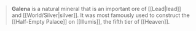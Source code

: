 > **Galena** is a natural mineral that is an important ore of [[Lead|lead]] and [[World/Silver|silver]]. It was most famously used to construct the [[Half-Empty Palace]] on [[Illumis]], the fifth tier of [[Heaven]].







